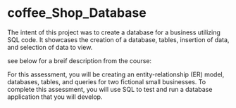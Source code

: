 # coffee_Shop_Database

The intent of this project was to create a database for a business utilizing SQL code.
It showcases the creation of a database, tables, insertion of data, and selection of data to view. 

see below for a breif description from the course:

For this assessment, you will be creating an entity-relationship (ER) model, databases, tables, and queries for two fictional small businesses. To complete this assessment, you will use SQL to test and run a database application that you will develop. 
